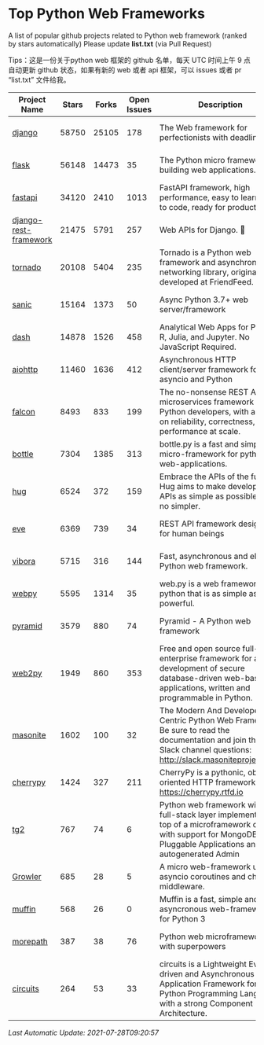 # Top Python Web Frameworks
A list of popular github projects related to Python web framework (ranked by stars automatically)
Please update **list.txt** (via Pull Request)

Tips：这是一份关于python web 框架的 github 名单，每天 UTC 时间上午 9 点自动更新 github 状态，如果有新的 web 或者 api 框架，可以 issues 或者 pr “list.txt” 文件给我。

| Project Name | Stars | Forks | Open Issues | Description | Last Commit |
| ------------ | ----- | ----- | ----------- | ----------- | ----------- |
| [django](https://github.com/django/django) | 58750 | 25105 | 178 | The Web framework for perfectionists with deadlines. | 2021-07-28 07:38:46 |
| [flask](https://github.com/pallets/flask) | 56148 | 14473 | 35 | The Python micro framework for building web applications. | 2021-07-06 20:06:20 |
| [fastapi](https://github.com/tiangolo/fastapi) | 34120 | 2410 | 1013 | FastAPI framework, high performance, easy to learn, fast to code, ready for production | 2021-07-27 10:23:49 |
| [django-rest-framework](https://github.com/encode/django-rest-framework) | 21475 | 5791 | 257 | Web APIs for Django. 🎸 | 2021-07-01 14:04:44 |
| [tornado](https://github.com/tornadoweb/tornado) | 20108 | 5404 | 235 | Tornado is a Python web framework and asynchronous networking library, originally developed at FriendFeed. | 2021-07-09 18:05:14 |
| [sanic](https://github.com/sanic-org/sanic) | 15164 | 1373 | 50 | Async Python 3.7+ web server/framework | Build fast. Run fast. | 2021-07-28 09:12:30 |
| [dash](https://github.com/plotly/dash) | 14878 | 1526 | 458 | Analytical Web Apps for Python, R, Julia, and Jupyter. No JavaScript Required. | 2021-07-22 22:47:15 |
| [aiohttp](https://github.com/aio-libs/aiohttp) | 11460 | 1636 | 412 | Asynchronous HTTP client/server framework for asyncio and Python | 2021-07-22 19:35:15 |
| [falcon](https://github.com/falconry/falcon) | 8493 | 833 | 199 | The no-nonsense REST API and microservices framework for Python developers, with a focus on reliability, correctness, and performance at scale. | 2021-07-27 07:32:38 |
| [bottle](https://github.com/bottlepy/bottle) | 7304 | 1385 | 313 | bottle.py is a fast and simple micro-framework for python web-applications. | 2021-07-07 11:39:42 |
| [hug](https://github.com/hugapi/hug) | 6524 | 372 | 159 | Embrace the APIs of the future. Hug aims to make developing APIs as simple as possible, but no simpler. | 2020-08-10 05:07:26 |
| [eve](https://github.com/pyeve/eve) | 6369 | 739 | 34 | REST API framework designed for human beings | 2021-03-14 16:47:07 |
| [vibora](https://github.com/vibora-io/vibora) | 5715 | 316 | 144 | Fast, asynchronous and elegant Python web framework. | 2019-02-11 10:54:12 |
| [webpy](https://github.com/webpy/webpy) | 5595 | 1314 | 35 | web.py is a web framework for python that is as simple as it is powerful.  | 2021-03-03 00:03:19 |
| [pyramid](https://github.com/Pylons/pyramid) | 3579 | 880 | 74 | Pyramid - A Python web framework | 2021-03-15 06:21:30 |
| [web2py](https://github.com/web2py/web2py) | 1949 | 860 | 353 | Free and open source full-stack enterprise framework for agile development of secure database-driven web-based applications, written and programmable in Python. | 2021-06-26 20:08:50 |
| [masonite](https://github.com/MasoniteFramework/masonite) | 1602 | 100 | 32 | The Modern And Developer Centric Python Web Framework. Be sure to read the documentation and join the Slack channel questions: http://slack.masoniteproject.com | 2021-07-25 17:04:00 |
| [cherrypy](https://github.com/cherrypy/cherrypy) | 1424 | 327 | 211 | CherryPy is a pythonic, object-oriented HTTP framework.      https://cherrypy.rtfd.io | 2021-07-18 02:23:45 |
| [tg2](https://github.com/TurboGears/tg2) | 767 | 74 | 6 | Python web framework with full-stack layer implemented on top of a microframework core with support for MongoDB, Pluggable Applications and autogenerated Admin | 2021-05-26 09:26:31 |
| [Growler](https://github.com/pyGrowler/Growler) | 685 | 28 | 5 | A micro web-framework using asyncio coroutines and chained middleware. | 2020-03-08 07:51:41 |
| [muffin](https://github.com/klen/muffin) | 568 | 26 | 0 | Muffin is a fast, simple and asyncronous web-framework for Python 3 | 2021-07-09 10:49:44 |
| [morepath](https://github.com/morepath/morepath) | 387 | 38 | 76 | Python web microframework with superpowers | 2021-04-18 14:33:02 |
| [circuits](https://github.com/circuits/circuits) | 264 | 53 | 33 | circuits is a Lightweight Event driven and Asynchronous Application Framework for the Python Programming Language with a strong Component Architecture. | 2021-07-11 12:25:47 |

*Last Automatic Update: 2021-07-28T09:20:57*